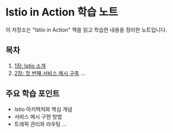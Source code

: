 # Istio in Action 학습 노트

이 저장소는 "Istio in Action" 책을 읽고 학습한 내용을 정리한 노트입니다.

## 목차

1. [1장: Istio 소개](./chapter-01/README.md)
2. [2장: 첫 번째 서비스 메시 구축](./chapter-02/README.md)
   ...

## 주요 학습 포인트
- Istio 아키텍처와 핵심 개념
- 서비스 메시 구현 방법
- 트래픽 관리와 라우팅
  ...